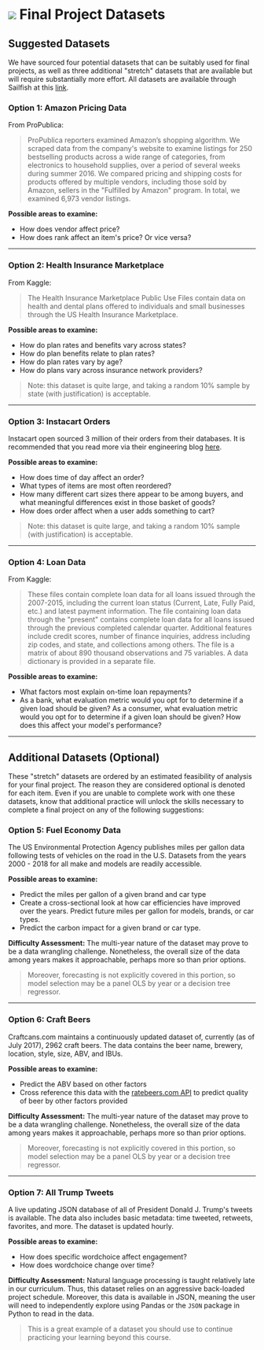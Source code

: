 # ![](https://ga-dash.s3.amazonaws.com/production/assets/logo-9f88ae6c9c3871690e33280fcf557f33.png) Final Project Datasets

## Suggested Datasets

We have sourced four potential datasets that can be suitably used for final projects, as well as three additional "stretch" datasets that are available but will require substantially more effort. All datasets are available through Sailfish at this [link](https://public.sailfish.boozallen.com/exchange/nets/177085/catches).

### Option 1: Amazon Pricing Data

From ProPublica:

> ProPublica reporters examined Amazon’s shopping algorithm. We scraped data from the company's website to examine listings for 250 bestselling products across a wide range of categories, from electronics to household supplies, over a period of several weeks during summer 2016. We compared pricing and shipping costs for products offered by multiple vendors, including those sold by Amazon, sellers in the "Fulfilled by Amazon" program. In total, we examined 6,973 vendor listings.

**Possible areas to examine:**

- How does vendor affect price?
- How does rank affect an item's price? Or vice versa?

---

### Option 2: Health Insurance Marketplace

From Kaggle:

> The Health Insurance Marketplace Public Use Files contain data on health and dental plans offered to individuals and small businesses through the US Health Insurance Marketplace.

**Possible areas to examine:**

- How do plan rates and benefits vary across states?
- How do plan benefits relate to plan rates?
- How do plan rates vary by age?
- How do plans vary across insurance network providers?

> Note: this dataset is quite large, and taking a random 10% sample by state (with justification) is acceptable.

---

### Option 3: Instacart Orders

Instacart open sourced 3 million of their orders from their databases. It is recommended that you read more via their engineering blog [here](https://tech.instacart.com/3-million-instacart-orders-open-sourced-d40d29ead6f2).

**Possible areas to examine:**

- How does time of day affect an order?
- What types of items are most often reordered?
- How many different cart sizes there appear to be among buyers, and what meaningful differences exist in those basket of goods?
- How does order affect when a user adds something to cart?

> Note: this dataset is quite large, and taking a random 10% sample (with justification) is acceptable.

---

### Option 4: Loan Data

From Kaggle:

> These files contain complete loan data for all loans issued through the 2007-2015, including the current loan status (Current, Late, Fully Paid, etc.) and latest payment information. The file containing loan data through the "present" contains complete loan data for all loans issued through the previous completed calendar quarter. Additional features include credit scores, number of finance inquiries, address including zip codes, and state, and collections among others. The file is a matrix of about 890 thousand observations and 75 variables. A data dictionary is provided in a separate file.

**Possible areas to examine:**

- What factors most explain on-time loan repayments?
- As a bank, what evaluation metric would you opt for to determine if a given load should be given? As a consumer, what evaluation metric would you opt for to determine if a given loan should be given? How does this affect your model's performance?

---

## Additional Datasets (Optional)

These "stretch" datasets are ordered by an estimated feasibility of analysis for your final project. The reason they are considered optional is denoted for each item. Even if you are unable to complete work with one these datasets, know that additional practice will unlock the skills necessary to complete a final project on any of the following suggestions:

### Option 5: Fuel Economy Data

The US Environmental Protection Agency publishes miles per gallon data following tests of vehicles on the road in the U.S. Datasets from the years 2000 - 2018 for all make and models are readily accessible.

**Possible areas to examine:**

- Predict the miles per gallon of a given brand and car type
- Create a cross-sectional look at how car efficiencies have improved over the years. Predict future miles per gallon for models, brands, or car types.
- Predict the carbon impact for a given brand or car type.

**Difficulty Assessment:**
The multi-year nature of the dataset may prove to be a data wrangling challenge. Nonetheless, the overall size of the data among years makes it approachable, perhaps more so than prior options.

> Moreover, forecasting is not explicitly covered in this portion, so model selection may be a panel OLS by year or a decision tree regressor.

---

### Option 6: Craft Beers

Craftcans.com maintains a continuously updated dataset of, currently (as of July 2017), 2962 craft beers. The data contains the beer name, brewery, location, style, size, ABV, and IBUs.

**Possible areas to examine:**

- Predict the ABV based on other factors
- Cross reference this data with the [ratebeers.com API](https://www.ratebeer.com/api.asp) to predict quality of beer by other factors provided

**Difficulty Assessment:**
The multi-year nature of the dataset may prove to be a data wrangling challenge. Nonetheless, the overall size of the data among years makes it approachable, perhaps more so than prior options.

> Moreover, forecasting is not explicitly covered in this portion, so model selection may be a panel OLS by year or a decision tree regressor.

---

### Option 7: All Trump Tweets

A live updating JSON database of all of President Donald J. Trump's tweets is available. The data also includes basic metadata: time tweeted, retweets, favorites, and more. The dataset is updated hourly.

**Possible areas to examine:**

- How does specific wordchoice affect engagement?
- How does wordchoice change over time?

**Difficulty Assessment:**
Natural language processing is taught relatively late in our curriculum. Thus, this dataset relies on an aggressive back-loaded project schedule. Moreover, this data is available in JSON, meaning the user will need to independently explore using Pandas or the `JSON` package in Python to read in the data. 

> This is a great example of a dataset you should use to continue practicing your learning beyond this course.
